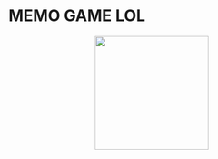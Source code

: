 # MEMO GAME LOL

<div align="center">
<image src="https://user-images.githubusercontent.com/72881474/161390294-5edaf48b-4330-4127-9cf5-ed181c1c4234.png" width="200"  />
 </div>



